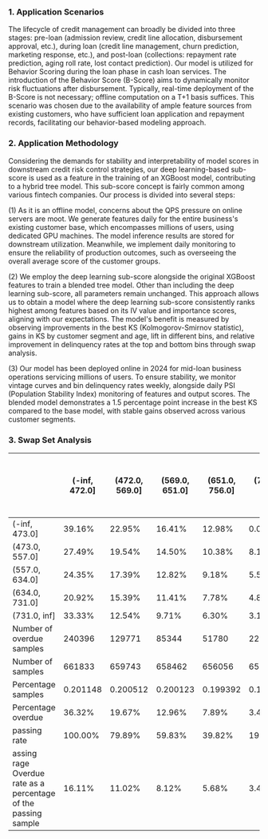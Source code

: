 ### 1. Application Scenarios

The lifecycle of credit management can broadly be divided into three stages: pre-loan (admission review, credit line allocation, disbursement approval, etc.), during loan (credit line management, churn prediction, marketing response, etc.), and post-loan (collections: repayment rate prediction, aging roll rate, lost contact prediction). Our model is utilized for Behavior Scoring during the loan phase in cash loan services. The introduction of the Behavior Score (B-Score) aims to dynamically monitor risk fluctuations after disbursement. Typically, real-time deployment of the B-Score is not necessary; offline computation on a T+1 basis suffices. This scenario was chosen due to the availability of ample feature sources from existing customers, who have sufficient loan application and repayment records, facilitating our behavior-based modeling approach.

### 2. Application Methodology

Considering the demands for stability and interpretability of model scores in downstream credit risk control strategies, our deep learning-based sub-score is used as a feature in the training of an XGBoost model, contributing to a hybrid tree model. This sub-score concept is fairly common among various fintech companies. Our process is divided into several steps: 

(1) As it is an offline model, concerns about the QPS pressure on online servers are moot. We generate features daily for the entire business's existing customer base, which encompasses millions of users, using dedicated GPU machines. The model inference results are stored for downstream utilization. Meanwhile, we implement daily monitoring to ensure the reliability of production outcomes, such as overseeing the overall average score of the customer groups.

(2) We employ the deep learning sub-score alongside the original XGBoost features to train a blended tree model. Other than including the deep learning sub-score, all parameters remain unchanged. This approach allows us to obtain a model where the deep learning sub-score consistently ranks highest among features based on its IV value and importance scores, aligning with our expectations. The model's benefit is measured by observing improvements in the best KS (Kolmogorov-Smirnov statistic), gains in KS by customer segment and age, lift in different bins, and relative improvement in delinquency rates at the top and bottom bins through swap analysis.

(3) Our model has been deployed online in 2024 for mid-loan business operations servicing millions of users. To ensure stability, we monitor vintage curves and bin delinquency rates weekly, alongside daily PSI (Population Stability Index) monitoring of features and output scores. The blended model demonstrates a 1.5 percentage point increase in the best KS compared to the base model, with stable gains observed across various customer segments.

### 3. Swap Set Analysis
|         | (-inf, 472.0] | (472.0, 569.0] | (569.0, 651.0] | (651.0, 756.0] | (756.0, inf] | Number of overdue samples | Number of sample | Percentage samples | Percentage overdue | Passing rate | Overdue rate as a percentage of the passing sample |
|-----------------|---------------|----------------|----------------|----------------|--------------|---------------------------|------------------|--------------------|--------------------|--------------|------------------------------------------------------|
| (-inf, 473.0]   | 39.16%         | 22.95%         | 16.41%         | 12.98%         | 0.00%        | 232438                    | 658086           | 0.200009            | 35.32%             | 100.00%      | 16.11%                                               |
| (473.0, 557.0]  | 27.49%         | 19.54%         | 14.50%         | 10.38%         | 8.10%        | 130362                    | 659658           | 0.200487            | 19.76%             | 80.00%       | 11.30%                                               |
| (557.0, 634.0]  | 24.35%         | 17.39%         | 12.82%         | 9.18%          | 5.51%        | 88430                     | 663629           | 0.201693            | 13.33%             | 59.95%       | 8.47%                                                |
| (634.0, 731.0]  | 20.92%         | 15.39%         | 11.41%         | 7.78%          | 4.87%        | 54188                     | 653209           | 0.198527            | 8.30%              | 39.78%       | 6.01%                                                |
| (731.0, inf]    | 33.33%         | 12.54%         | 9.71%          | 6.30%          | 3.16%        | 24542                     | 655703           | 0.199285            | 3.74%              | 19.93%       | 3.74%                                                |
| Number of overdue samples   | 240396     | 129771      | 85344     | 51780        | 22669     |              |       |           |           |        |                                                |
| Number of  samples   | 661833     | 659743      | 658462     | 656056        | 654191     |              |       |           |           |        |                                                |
|Percentage samples   | 0.201148     | 0.200512      | 0.200123     | 0.199392        | 0.198825     |              |       |           |           |        |                                                |
| Percentage overdue   | 36.32%     | 19.67%      | 12.96%     | 7.89%         | 3.47%     |              |       |           |           |        |                                                |
| passing rate   | 100.00%     | 79.89%      | 59.83%     | 39.82%        | 19.88%     |              |       |           |           |        |                                                |
| assing rage Overdue rate as a percentage of the passing sample   | 16.11%     | 11.02%      | 8.12%     | 5.68%        | 3.47%     |              |       |           |           |        |                                                |
